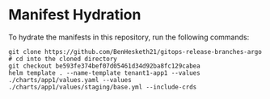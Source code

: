 # Manifest Hydration

To hydrate the manifests in this repository, run the following commands:

```shell
git clone https://github.com/BenHesketh21/gitops-release-branches-argo
# cd into the cloned directory
git checkout be593fe374bef07d05461d34d92ba8fc129cabea
helm template . --name-template tenant1-app1 --values ./charts/app1/values.yaml --values ./charts/app1/values/staging/base.yml --include-crds
```
